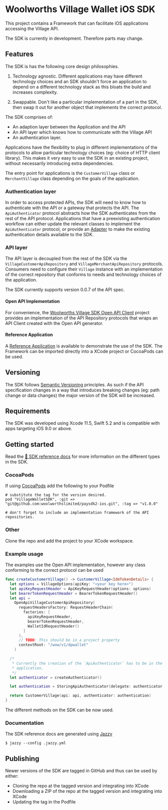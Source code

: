 # Woolworths Village Wallet iOS SDK

This project contains a Framework that can facilitate iOS applications accessing the Village API.

The SDK is currently in development. Therefore parts may change.

## Features

The SDK is has the following core design philosophies.

1. Technology agnostic. Different applications may have different technology
choices and an SDK shouldn't force an application to depend on a different
technology stack as this bloats the build and increases complexity.

2. Swappable. Don't like a particular implementation of a part in the SDK, then
swap it out for another object that implements the correct protocol.

The SDK comprises of:
 - An adaption layer between the Application and the API
 - An API layer which knows how to communicate with the Village API
 - An authentication layer.

Applications have the flexibility to plug in different implementations of
the protocols to allow particular technology choices (eg: choice of
HTTP client library). This makes it very easy to use the SDK in an
existing project, without necessarily introducing extra dependencies.

The entry point for applications is the `CustomerVillage` class or
`MerchantVillage` class depending on the goals of the application.

### Authentication layer

In order to access protected APIs, the SDK will need to know how to
authenticate with the API or a gateway that protects the API. The
`ApiAuthenticator` protocol abstracts how the SDK authenticates from
the rest of the API protocol. Applications that have a preexisting
authentication workflow can either update the relevant classes to implement the
`ApiAuthenticator` protocol, or provide an [Adapter](https://en.wikipedia.org/wiki/Adapter_pattern#Java)
to make the existing authentication details available to the SDK.

### API layer

The API layer is decoupled from the rest of the SDK via the
`VillageCustomerApiRepository` and `VillageMerchantApiRepository`
protocols. Consumers need to configure their `Village` instance with
an implementation of the correct repository that conforms to needs and
technology choices of the application.

The SDK currently supports version 0.0.7 of the API spec.

#### Open API Implementation

For convenience, the [Woolworths Village SDK Open API Client](https://github.com/woolworthslimited/paysdk2-openapi-ios)
project provides an implementation of the API Repository protocols
that wraps an API Client created with the Open API generator.

#### Reference Application

A [Reference Application](https://github.com/woolworthslimited/paysdk2-reference-ios) is available
to demonstrate the use of the SDK. The Framework can be imported directly into a XCode project
or CocoaPods can be used. 

## Versioning

The SDK follows [Semantic Versioning](https://semver.org/) principles.
As such if the API specification changes in a way that introduces breaking
changes (eg: path change or data changes) the major version of the SDK
will be increased.

## Requirements

The SDK was developed using Xcode 11.5, Swift 5.2 and is compatible with apps targeting iOS 9.0 or above.

## Getting started

Read the [📘 SDK reference docs](/docs/index.html) for more information on the different types
in the SDK. 

### CocoaPods

If using [CocoaPods](https://cocoapods.org/) add the following to your Podfile

```
# substitute the tag for the version desired.
pod "VillageWalletSDK", :git => "git@github.com:woolworthslimited/paysdk2-ios.git", :tag => "v1.0.0"

# don't forget to include an implementation framework of the API repositories.
```

### Other

Clone the repo and add the project to your XCode workspace.

### Example usage

The examples use the Open API implementation, however any class conforming to the correct protocol
can be used

```swift
func createCustomerVillage() -> CustomerVillage<IdmTokenDetails> {
  let options = VillageOptions(apiKey: "<your key here>")
  let apiKeyRequestHeader = ApiKeyRequestHeader(options: options)
  let bearerTokenRequestHeader = BearerTokenRequestHeader()
  let api =
    OpenApiVillageCustomerApiRepository(
      requestHeadersFactory: RequestHeaderChain(
        factories: [
          apiKeyRequestHeader,
          bearerTokenRequestHeader,
          WalletIdRequestHeader()
        ]
      ),
      // TODO: This should be in a project property
      contextRoot: "/wow/v1/dpwallet"
    )

  /*
   * Currently the creation of the `ApiAuthenticator` has to be in the consuming
   * application.
   */
  let authenticator = createAuthenticator()

  let authentication = StoringApiAuthenticator(delegate: authenticator, store: bearerTokenRequestHeader)

  return CustomerVillage(api: api, authenticator: authentication)
}
```

The different methods on the SDK can be now used.

### Documentation

The SDK reference docs are generated using [Jazzy](https://github.com/realm/jazzy)

```
$ jazzy --config .jazzy.yml
```

## Publishing

Newer versions of the SDK are tagged in GitHub and thus can be used by either:
- Cloning the repo at the tagged version and integrating into XCode
- Downloading a ZIP of the repo at the tagged version and integrating into XCode
- Updating the tag in the Podfile